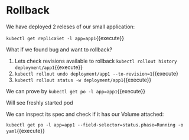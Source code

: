 # Rollback

We have deployed 2 releses of our small application:

`kubectl get replicaSet -l app=app1`{{execute}}

What if we found bug and want to rollback?

1. Lets check revisions available to rollback
`kubectl rollout history deployment/app1`{{execute}}
2. `kubectl rollout undo deployment/app1 --to-revision=1`{{execute}
3. `kubectl rollout status -w deployment/app1`{{execute}}

We can prove by `kubectl get po -l app=app1`{{execute}}

Will see freshly started pod

We can inspect its spec and check if it has our Volume attached:

`kubectl get po -l app=app1 --field-selector=status.phase=Running -o yaml`{{execute}}